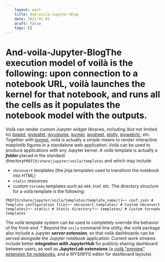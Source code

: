 ```yaml
---
 	layout: post
 	title: And-voila-Jupyter-Blog
 	date: 2021-01-01
 	draft: false
 	tags: []
---
```


# And-voila-Jupyter-BlogThe execution model of voilà is the following: upon connection to a notebook URL, voilà launches the kernel for that notebook, and runs all the cells as it populates the notebook model with the outputs.
Voilà can render custom Jupyter widget libraries, including (but not limited to) [bqplot](https://github.com/bloomberg/bqplot), [ipyleafet](https://github.com/jupyter-widgets/ipyleaflet), [ipyvolume](https://github.com/maartenbreddels/ipyvolume), [ipympl](https://github.com/matplotlib/jupyter-matplotlib/), [ipysheet](https://github.com/QuantStack/ipysheet), [plotly](https://github.com/plotly/plotly.py), [ipywebrtc](https://github.com/maartenbreddels/ipywebrtc), etc.
Together with [ipympl](https://github.com/matplotlib/jupyter-matplotlib/), voilà is actually a simple means to render interactive matplotlib figures in a standalone web application:
Voilà can be used to produce applications with any Jupyter kernel.
A voilà template is actually a ***folder*** placed in the standard directory`PREFIX/share/jupyter/voila/templates` and which may include
- `nbconvert` templates (the jinja templates used to transform the notebook into HTML)
- `static` resources
- custom `tornado` templates such as `404.html` etc.
The directory structure for a voilà template is the following:
```
PREFIX/share/jupyter/voila/templates/template_name/|├── conf.json # Template configuration file├── nbconvert_templates/ # Custom nbconvert templates├── static/ # Static directory└── templates/ # Custom tornado templates
```
The voilà template system can be used to completely override the behavior of the front-end.
*
Beyond the `voila` command-line utility, the voilà package also include a Jupyter ***server extension***, so that voilà dashboards can be served alongside the Jupyter notebook application.
Current work streams include better ***integration with JupyterHub*** for publicly sharing dashboard between users, as well as ***JupyterLab extensions*** (a [voilà "preview" extension for notebooks](https://github.com/QuantStack/voila/pull/217), and a WYSIWYG editor for dashboard layouts).
